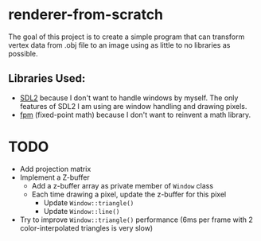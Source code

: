 # renderer-from-scratch

The goal of this project is to create a simple program that can transform vertex data from .obj file to an image using as little to no libraries as possible.

## Libraries Used:
- [SDL2](https://www.libsdl.org/) because I don't want to handle windows by myself. The only features of SDL2 I am using are window handling and drawing pixels.
- [fpm](https://github.com/MikeLankamp/fpm) (fixed-point math) because I don't want to reinvent a math library.

# TODO

- Add projection matrix
- Implement a Z-buffer
    - Add a z-buffer array as private member of `Window` class
    - Each time drawing a pixel, update the z-buffer for this pixel
        - Update `Window::triangle()`
        - Update `Window::line()`
- Try to improve `Window::triangle()` performance (6ms per frame with 2 color-interpolated triangles is very slow)